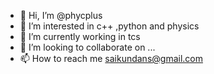 - 👋 Hi, I’m @phycplus
- 👀 I’m interested in c++ ,python and physics 
- 🌱 I’m currently working in tcs
- 💞️ I’m looking to collaborate on ...
- 📫 How to reach me saikundans@gmail.com

<!---
phycplus/phycplus is a ✨ special ✨ repository because its `README.md` (this file) appears on your GitHub profile.
You can click the Preview link to take a look at your changes.
--->
